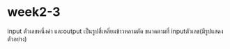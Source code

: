 # week2-3
input ตัวเลขหนึ่งค่า และoutput เป็นรูปสี่เหลี่ยมข้าวหลามตัด ขนาดตามที่ inputตัวเลข(มีรูปแสดงตัวอย่าง)
